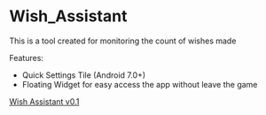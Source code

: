 # Wish_Assistant

This is a tool created for monitoring the count of wishes made

  Features:
* Quick Settings Tile (Android 7.0+) 
* Floating Widget for easy access the app without leave the game

[Wish Assistant v0.1](WishAssistant.apk)

